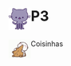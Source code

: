 # <img src="source/icon.png" width="45" align="left"> P3

## <img src="source/tenor.gif" width="45" align="left"> 


Coisinhas

